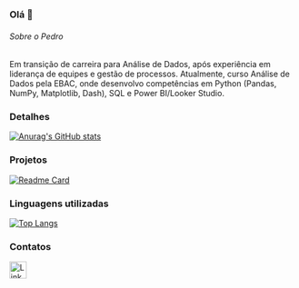 ### Olá 👋

###### Sobre o Pedro
Em transição de carreira para Análise de Dados, após experiência em liderança de equipes e gestão de processos. Atualmente, curso Análise de Dados pela EBAC, onde desenvolvo competências em Python (Pandas, NumPy, Matplotlib, Dash), SQL e Power BI/Looker Studio.


### Detalhes

[![Anurag's GitHub stats](https://github-readme-stats.vercel.app/api?username=Lucarvvalho123&show_icons=true&theme=dark)](https://github.com/anuraghazra/github-readme-stats)

### Projetos

[![Readme Card](https://github-readme-stats.vercel.app/api/pin/?username=Lucarvalho123&repo=Lucarvalho123.github.io&theme=dark)](https://github.com/anuraghazra/github-readme-stats)


### Linguagens utilizadas

[![Top Langs](https://github-readme-stats.vercel.app/api/top-langs/?username=Lucarvalho123&layout=compact)](https://github.com/anuraghazra/github-readme-stats)

### Contatos

[<img src='https://img.shields.io/badge/LinkedIn-0077B5?style=for-the-badge&logo=linkedin&logoColor=white' alt='Linkedin' height='30'>](https://www.linkedin.com/in/lucrvlh/)
